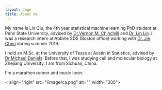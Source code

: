 ```yaml
---
layout: page
title: About me
---
```


My name is Lin Qiu, the 4th year statistical machine learning PhD student at Penn State University, advised by [Dr.Vernon M. Chinchilli](https://en.wikipedia.org/wiki/Vernon_Chinchilli) and [Dr. Lin Lin](http://www.personal.psu.edu/lul37/). I was a research intern at AbbVie SDS (Boston office) working with [Dr. Jie Chen](https://www.linkedin.com/in/jie-cheng-97165119/) during summer 2019. 

I hold an M.Sc. at the University of Texas at Austin in Statistics, advised by 
[Dr.Michael Daniels](http://users.stat.ufl.edu/~daniels/). Before that, I was studying cell and molecular biology at Zhejiang University. I am from Sichuan, China.

I'm a marathon runner and music lover. 

< align="right" src="/image/ca.png" alt="" width="300">




